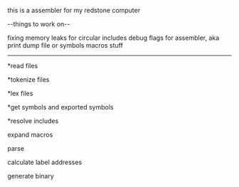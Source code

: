 this is a assembler for my redstone computer


--things to work on--


fixing memory leaks for circular includes
debug flags for assembler, aka print dump file or symbols
macros stuff


--------------------



*read files

*tokenize files

*lex files    

*get symbols and exported symbols

*resolve includes

expand macros

parse

calculate label addresses

generate binary

